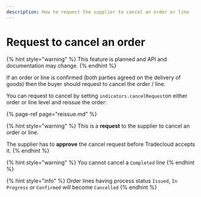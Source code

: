 ```yaml
---
description: How to request the supplier to cancel an order or line
---
```


# Request to cancel an order

{% hint style="warning" %}
This feature is planned and API and documentation may change. 
{% endhint %}

If an order or line is confirmed \(both parties agreed on the delivery of goods\) then the buyer should  request to cancel the order / line.

You can request to cancel by setting `indicators.cancelRequest`on either order or line level and reissue the order:

{% page-ref page="reissue.md" %}

{% hint style="warning" %}
This is a **request** to the supplier to cancel an order or line. 

The supplier has to **approve** the cancel request before Tradecloud accepts it.
{% endhint %}

{% hint style="warning" %}
You cannot cancel a `Completed` line
{% endhint %}

{% hint style="info" %}
Order lines having process status `Issued`, `In Progress` or `Confirmed` will become `Cancelled`
{% endhint %}



